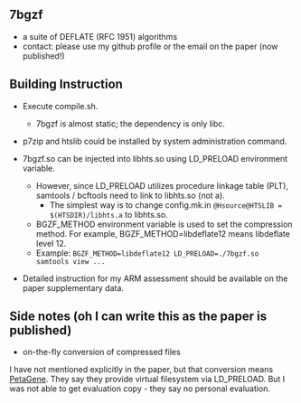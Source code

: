## 7bgzf
- a suite of DEFLATE (RFC 1951) algorithms
- contact: please use my github profile or the email on the paper (now published!)

## Building Instruction
- Execute compile.sh.
    - 7bgzf is almost static; the dependency is only libc.
- p7zip and htslib could be installed by system administration command.
- 7bgzf.so can be injected into libhts.so using LD_PRELOAD environment variable.
    - However, since LD_PRELOAD utilizes procedure linkage table (PLT), samtools / bcftools need to link to libhts.so (not a).
        - The simplest way is to change config.mk.in `@Hsource@HTSLIB = $(HTSDIR)/libhts.a` to libhts.so.
    - BGZF_METHOD environment variable is used to set the compression method. For example, BGZF_METHOD=libdeflate12 means libdeflate level 12.
    - Example: `BGZF_METHOD=libdeflate12 LD_PRELOAD=./7bgzf.so samtools view ...`

- Detailed instruction for my ARM assessment should be available on the paper supplementary data.

## Side notes (oh I can write this as the paper is published)

- on-the-fly conversion of compressed files

I have not mentioned explicitly in the paper, but that conversion means [PetaGene](https://www.petagene.com/). They say they provide virtual filesystem via LD_PRELOAD. But I was not able to get evaluation copy - they say no personal evaluation.
